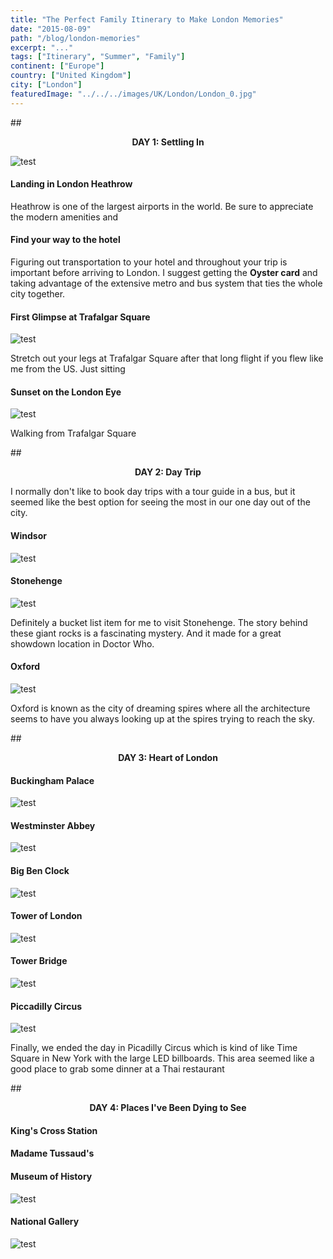 ```yaml
---
title: "The Perfect Family Itinerary to Make London Memories"
date: "2015-08-09"
path: "/blog/london-memories"
excerpt: "..."
tags: ["Itinerary", "Summer", "Family"]
continent: ["Europe"]
country: ["United Kingdom"]
city: ["London"]
featuredImage: "../../../images/UK/London/London_0.jpg"
---
```




##<center>**DAY 1: Settling In**</center>

![test](../../images/UK/London/London_1.jpg)

#### **Landing in London Heathrow**

Heathrow is one of the largest airports in the world. Be sure to appreciate the modern amenities and

#### **Find your way to the hotel**

Figuring out transportation to your hotel and throughout your trip is important before arriving to London. I suggest getting the **Oyster card** and taking advantage of the extensive metro and bus system that ties the whole city together. 

#### **First Glimpse at Trafalgar Square**
![test](../../images/UK/London/London_11.jpg)

Stretch out your legs at Trafalgar Square after that long flight if you flew like me from the US. Just sitting 

#### **Sunset on the London Eye**
![test](../../images/UK/London/London_3.jpg)

Walking from Trafalgar Square

##<center>**DAY 2: Day Trip**</center>

I normally don't like to book day trips with a tour guide in a bus, but it seemed like the best option for seeing the most in our one day out of the city. 

#### **Windsor**
![test](../../images/UK/London/London_4.jpg)

#### **Stonehenge**
![test](../../images/UK/London/London_5.jpg)

Definitely a bucket list item for me to visit Stonehenge. The story behind these giant rocks is a fascinating mystery. And it made for a great showdown location in Doctor Who. 

#### **Oxford**
![test](../../images/UK/London/London_6.jpg)

Oxford is known as the city of dreaming spires where all the architecture seems to have you always looking up at the spires trying to reach the sky. 

##<center>**DAY 3: Heart of London**</center>

#### **Buckingham Palace**
![test](../../images/UK/London/London_12.jpg)

#### **Westminster Abbey**
![test](../../images/UK/London/London_7.jpg)

#### **Big Ben Clock**
![test](../../images/UK/London/London_8.jpg)

#### **Tower of London**
![test](../../images/UK/London/London_16.jpg)

#### **Tower Bridge**
![test](../../images/UK/London/London_13.jpg)

#### **Piccadilly Circus**
![test](../../images/UK/London/London_10.jpg)

Finally, we ended the day in Picadilly Circus which is kind of like Time Square in New York with the large LED billboards. This area seemed like a good place to grab some dinner at a Thai restaurant 

##<center>**DAY 4: Places I've Been Dying to See**</center>

#### **King's Cross Station** 

#### **Madame Tussaud's**

#### **Museum of History** 
![test](../../images/UK/London/London_14.jpg)

#### **National Gallery**
![test](../../images/UK/London/London_15.jpg)
